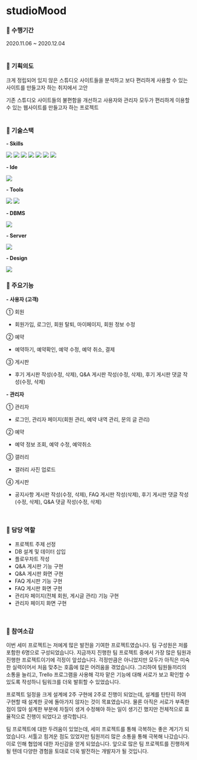 # studioMood

### 📌 수행기간
2020.11.06 ~ 2020.12.04
<br><br>

### 📌 기획의도
크게 정립되어 있지 않은 스튜디오 사이트들을 분석하고 보다 편리하게 사용할 수 있는 사이트를 만들고자 하는 취지에서 고안

기존 스튜디오 사이트들의 불편함을 개선하고 사용자와 관리자 모두가 편리하게 이용할 수 있는 웹사이트를 만들고자 하는 프로젝트
<br><br>


### 📌 기술스택
<b>- Skills</b>

<img src="https://img.shields.io/badge/java-007396?style=for-the-badge&logo=java&logoColor=white"> <img src="https://img.shields.io/badge/javascript-F7DF1E?style=for-the-badge&logo=javascript&logoColor=black"> <img src="https://img.shields.io/badge/jquery-0769AD?style=for-the-badge&logo=jquery&logoColor=white"> <img src="https://img.shields.io/badge/ajax-00bf00?style=for-the-badge&logo=ajax&logoColor=white"> <img src="https://img.shields.io/badge/jsp-00bf00?style=for-the-badge&logo=jsp&logoColor=white"> <img src="https://img.shields.io/badge/html5-E34F26?style=for-the-badge&logo=html5&logoColor=white"> <img src="https://img.shields.io/badge/css-1572B6?style=for-the-badge&logo=css3&logoColor=white">

<b>- Ide</b>

<img src="https://img.shields.io/badge/eclipse-2C2255?style=for-the-badge&logo=eclipse&logoColor=white">

<b>- Tools</b>

<img src="https://img.shields.io/badge/git-F05032?style=for-the-badge&logo=git&logoColor=white"> <img src="https://img.shields.io/badge/github-181717?style=for-the-badge&logo=github&logoColor=white">

<b>- DBMS</b>

<img src="https://img.shields.io/badge/oracle-F80000?style=for-the-badge&logo=oracle&logoColor=white">

<b>- Server</b>

<img src="https://img.shields.io/badge/apache tomcat-F8DC75?style=for-the-badge&logo=apachetomcat&logoColor=white">

<b>- Design</b>

<img src="https://img.shields.io/badge/bootstrap-7952B3?style=for-the-badge&logo=bootstrap&logoColor=white">
<br>
 

### 📌 주요기능
<b>- 사용자 (고객)</b>

① 회원
- 회원가입, 로그인, 회원 탈퇴, 마이페이지, 회원 정보 수정

② 예약
- 예약하기, 예약확인, 예약 수정, 예약 취소, 결제

③ 게시판
- 후기 게시판 작성(수정, 삭제), Q&A 게시판 작성(수정, 삭제), 후기 게시판 댓글 작성(수정, 삭제)


<b>- 관리자</b>

① 관리자
- 로그인, 관리자 페이지(회원 관리, 예약 내역 관리, 문의 글 관리)

② 예약
- 예약 정보 조회, 예약 수정, 예약취소

③ 갤러리
- 갤러리 사진 업로드

④ 게시판
- 공지사항 게시판 작성(수정, 삭제), FAQ 게시판 작성(삭제), 후기 게시판 댓글 작성(수정, 삭제), Q&A 댓글 작성(수정, 삭제)

<br>


### 📌 담당 역할
- 프로젝트 주제 선정
- DB 설계 및 데이터 삽입
- 플로우차트 작성
- Q&A 게시판 기능 구현
- Q&A 게시판 화면 구현
- FAQ 게시판 기능 구현
- FAQ 게시판 화면 구현
- 관리자 페이지(전체 회원, 게시글 관리) 기능 구현
- 관리자 페이지 화면 구현
<br>


### 📌 참여소감
이번 세미 프로젝트는 저에게 많은 발전을 기여한 프로젝트였습니다. 팀 구성원은 저를 포함한 6명으로 구성되었습니다. 지금까지 진행한 팀 프로젝트 중에서 가장 많은 팀원과 진행한 프로젝트이기에 걱정이 앞섰습니다. 걱정만큼은 아니었지만 모두가 아직은 미숙한 실력이어서 처음 맞추는 호흡에 많은 어려움을 겪었습니다. 그리하여 팀원들끼리의 소통을 늘리고, Trello 프로그램을 사용해 각자 맡은 기능에 대해 서로가 보고 확인할 수 있도록 작성하니 팀워크를 더욱 발휘할 수 있었습니다.

프로젝트 일정을 크게 설계에 2주 구현에 2주로 진행이 되었는데, 설계를 탄탄히 하여 구현할 때 설계한 곳에 돌아가지 않자는 것이 목표였습니다. 물론 아직은 서로가 부족한 점이 많아 설계한 부분에 차질이 생겨 수정해야 하는 일이 생기긴 했지만 전체적으로 효율적으로 진행이 되었다고 생각합니다.

팀 프로젝트에 대한 두려움이 있었는데, 세미 프로젝트를 통해 극복하는 좋은 계기가 되었습니다. 서툴고 힘겨운 점도 있었지만 팀원끼리 많은 소통을 통해 극복해 나갔습니다. 이로 인해 협업에 대한 자신감을 얻게 되었습니다. 
앞으로 많은 팀 프로젝트를 진행하게 될 텐데 다양한 경험을 토대로 더욱 발전하는 개발자가 될 것입니다.
